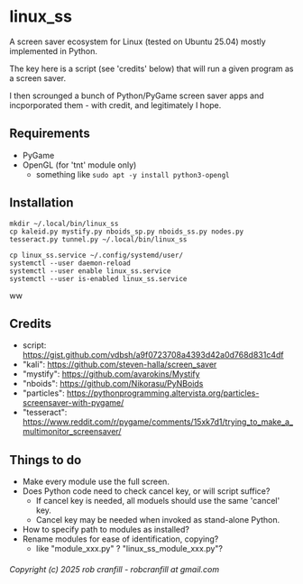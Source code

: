# linux_ss
A screen saver ecosystem for Linux (tested on Ubuntu 25.04) mostly implemented in Python.

The key here is a script (see 'credits' below) that will run a given program as a screen saver.

I then scrounged a bunch of Python/PyGame screen saver apps and incporporated them - with credit, and legitimately I hope.


## Requirements
 * PyGame
 * OpenGL (for 'tnt' module only)
   * something like <code>sudo apt -y install python3-opengl</code>


## Installation

    mkdir ~/.local/bin/linux_ss
    cp kaleid.py mystify.py nboids_sp.py nboids_ss.py nodes.py tesseract.py tunnel.py ~/.local/bin/linux_ss

    cp linux_ss.service ~/.config/systemd/user/
    systemctl --user daemon-reload
    systemctl --user enable linux_ss.service
    systemctl --user is-enabled linux_ss.service

ww
## Credits
 * script: https://gist.github.com/vdbsh/a9f0723708a4393d42a0d768d831c4df
 * "kali": https://github.com/steven-halla/screen_saver
 * "mystify": https://github.com/avarokins/Mystify
 * "nboids": https://github.com/Nikorasu/PyNBoids
 * "particles": https://pythonprogramming.altervista.org/particles-screensaver-with-pygame/
 * "tesseract": https://www.reddit.com/r/pygame/comments/15xk7d1/trying_to_make_a_multimonitor_screensaver/


## Things to do
 * Make every module use the full screen.
 * Does Python code need to check cancel key, or will script suffice?
   * If cancel key is needed, all moduels should use the same 'cancel' key.
   * Cancel key may be needed when invoked as stand-alone Python.
 * How to specify path to modules as installed?
 * Rename modules for ease of identification, copying?
   * like "module_xxx.py" ? "linux_ss_module_xxx.py"?


###### Copyright (c) 2025  rob cranfill - robcranfill at gmail.com
